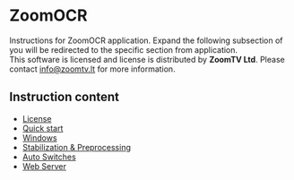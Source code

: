 # ZoomOCR
Instructions for ZoomOCR application. Expand the following subsection of you will be redirected to the specific section from application.  
This software is licensed and license is distributed by **ZoomTV Ltd**. Please contact [info@zoomtv.lt](info@zoomtv.lt) for more information.  
  
## Instruction content 
  
- [License](https://github.com/rytisss/ZoomOCR/blob/main/License/README.md)
- [Quick start](https://github.com/rytisss/ZoomOCR/blob/main/QuickStart/README.md)
- [Windows](https://github.com/rytisss/ZoomOCR/tree/main/Windows/README.md)
- [Stabilization & Preprocessing](https://github.com/rytisss/ZoomOCR/blob/main/StabilizationPreprocessing/README.md)
- [Auto Switches](https://github.com/rytisss/ZoomOCR/tree/main/TimeScoreSwitches/README.md)  
- [Web Server](https://github.com/rytisss/ZoomOCR/tree/main/Webserver/README.md)
